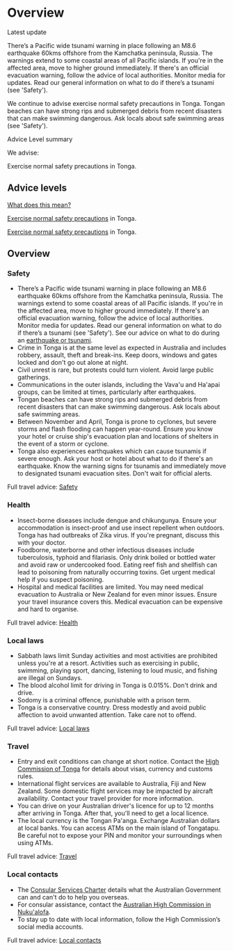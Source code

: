 # Overview

Latest update

There’s a Pacific wide tsunami warning in place following an M8.6 earthquake 60kms offshore from the Kamchatka peninsula, Russia. The warnings extend to some coastal areas of all Pacific islands. If you're in the affected area, move to higher ground immediately. If there's an official evacuation warning, follow the advice of local authorities. Monitor media for updates. Read our general information on what to do if there’s a tsunami (see 'Safety').  
  
We continue to advise exercise normal safety precautions in Tonga. Tongan beaches can have strong rips and submerged debris from recent disasters that can make swimming dangerous. Ask locals about safe swimming areas (see 'Safety').

Advice Level summary

We advise:

Exercise normal safety precautions in Tonga.

## Advice levels

[What does this mean?](/before-you-go/travel-advice-explained/)

[Exercise normal safety precautions](https://www.smartraveller.gov.au/consular-services/travel-advice-explained#level1) in Tonga.

[Exercise normal safety precautions](https://www.smartraveller.gov.au/consular-services/travel-advice-explained#level1) in Tonga.

## Overview

### Safety

* There’s a Pacific wide tsunami warning in place following an M8.6 earthquake 60kms offshore from the Kamchatka peninsula, Russia. The warnings extend to some coastal areas of all Pacific islands. If you're in the affected area, move to higher ground immediately. If there's an official evacuation warning, follow the advice of local authorities. Monitor media for updates. Read our general information on what to do if there’s a tsunami (see 'Safety'). See our advice on what to do during an [earthquake or tsunami](/node/345).
* Crime in Tonga is at the same level as expected in Australia and includes robbery, assault, theft and break-ins. Keep doors, windows and gates locked and don't go out alone at night.
* Civil unrest is rare, but protests could turn violent. Avoid large public gatherings.
* Communications in the outer islands, including the Vava'u and Ha'apai groups, can be limited at times, particularly after earthquakes.
* Tongan beaches can have strong rips and submerged debris from recent disasters that can make swimming dangerous. Ask locals about safe swimming areas.
* Between November and April, Tonga is prone to cyclones, but severe storms and flash flooding can happen year-round. Ensure you know your hotel or cruise ship's evacuation plan and locations of shelters in the event of a storm or cyclone.
* Tonga also experiences earthquakes which can cause tsunamis if severe enough. Ask your host or hotel about what to do if there's an earthquake. Know the warning signs for tsunamis and immediately move to designated tsunami evacuation sites. Don't wait for official alerts.

Full travel advice: [Safety](#safety)

### Health

* Insect-borne diseases include dengue and chikungunya. Ensure your accommodation is insect-proof and use insect repellent when outdoors. Tonga has had outbreaks of Zika virus. If you're pregnant, discuss this with your doctor.
* Foodborne, waterborne and other infectious diseases include tuberculosis, typhoid and filariasis. Only drink boiled or bottled water and avoid raw or undercooked food. Eating reef fish and shellfish can lead to poisoning from naturally occurring toxins. Get urgent medical help if you suspect poisoning.
* Hospital and medical facilities are limited. You may need medical evacuation to Australia or New Zealand for even minor issues. Ensure your travel insurance covers this. Medical evacuation can be expensive and hard to organise.

Full travel advice: [Health](#health)

### Local laws

* Sabbath laws limit Sunday activities and most activities are prohibited unless you're at a resort. Activities such as exercising in public, swimming, playing sport, dancing, listening to loud music, and fishing are illegal on Sundays.
* The blood alcohol limit for driving in Tonga is 0.015%. Don't drink and drive.
* Sodomy is a criminal offence, punishable with a prison term.
* Tonga is a conservative country. Dress modestly and avoid public affection to avoid unwanted attention. Take care not to offend.

Full travel advice: [Local laws](#local-laws)

### Travel

* Entry and exit conditions can change at short notice. Contact the [High Commission of Tonga](https://protocol.dfat.gov.au/Public/Missions/201) for details about visas, currency and customs rules.
* International flight services are available to Australia, Fiji and New Zealand. Some domestic flight services may be impacted by aircraft availability. Contact your travel provider for more information.
* You can drive on your Australian driver's licence for up to 12 months after arriving in Tonga. After that, you'll need to get a local licence.
* The local currency is the Tongan Pa'anga. Exchange Australian dollars at local banks. You can access ATMs on the main island of Tongatapu. Be careful not to expose your PIN and monitor your surroundings when using ATMs.

Full travel advice: [Travel](#travel)

### Local contacts

* The [Consular Services Charter](/consular-services/consular-services-charter "Consular Services Charter") details what the Australian Government can and can't do to help you overseas.
* For consular assistance, contact the [Australian High Commission in Nuku'alofa](http://www.tonga.highcommission.gov.au/).
* To stay up to date with local information, follow the High Commission’s social media accounts.

Full travel advice: [Local contacts](#local-contacts)